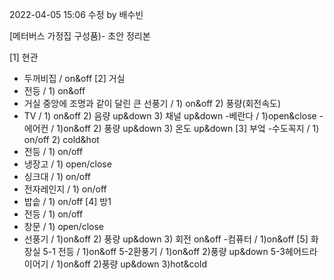 2022-04-05 15:06 수정 by 배수빈

[메터버스 가정집 구성품)- 초안 정리본

[1] 현관
   - 두꺼비집 / on&off
[2] 거실
   - 전등 / 1) on&off
   - 거실 중앙에 조명과 같이 달린 큰 선풍기 / 1) on&off  2) 풍량(회전속도) 
   - TV / 1) on&off 2) 음량 up&down 3) 채널 up&down
   -베란다 / 1)open&close
   -에어컨 / 1)on&off 2) 풍량 up&down 3) 온도 up&down
[3] 부엌
   -수도꼭지 / 1) on/off 2) cold&hot
   - 전등 / 1) on/off
   - 냉장고 / 1) open/close
   - 싱크대 / 1) on/off
   - 전자레인지 / 1) on/off
   - 밥솥 / 1) on/off
[4] 방1
   - 전등 / 1) on/off
   - 창문 / 1) open/close
   - 선풍기 /  1)on&off 2) 풍량 up&down 3) 회전 on&off
   -컴퓨터 / 1)on&off
[5] 화장실
   5-1 전등 / 1)on&off
   5-2환풍기 / 1)on&off 2)풍량 up&down
   5-3헤어드라이어기 / 1)on&off  2)풍량 up&down 3)hot&cold
